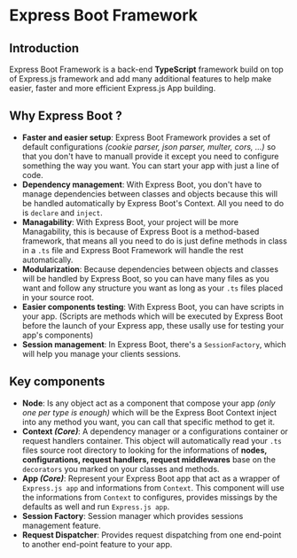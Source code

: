 # Express Boot Framework
## Introduction
Express Boot Framework is a back-end **TypeScript** framework build on top of Express.js framework and add many additional features to help make easier, faster and more efficient Express.js App building.

## Why Express Boot ?
- **Faster and easier setup**: Express Boot Framework provides a set of default configurations *(cookie parser, json parser, multer, cors, ...)* so that you don't have to manuall provide it except you need to configure something the way you want. You can start your app with just a line of code.
- **Dependency management**: With Express Boot, you don't have to manage dependencies between classes and objects because this will be handled automatically by Express Boot's Context. All you need to do is `declare` and `inject`.
- **Managability**: With Express Boot, your project will be more Managability, this is because of Express Boot is a method-based framework, that means all you need to do is just define methods in class in a `.ts` file and Express Boot Framework will handle the rest automatically.
- **Modularization**: Because dependencies between objects and classes will be handled by Express Boot, so you can have many files as you want and follow any structure you want as long as your `.ts` files placed in your source root.
- **Easier components testing**: With Express Boot, you can have scripts in your app. (Scripts are methods which will be executed by Express Boot before the launch of your Express app, these usally use for testing your app's components)
- **Session management**: In Express Boot, there's a `SessionFactory`, which will help you manage your clients sessions.

## Key components
- **Node**: Is any object act as a component that compose your app *(only one per type is enough)* which will be the Express Boot Context inject into any method you want, you can call that specific method to get it.
- **Context *(Core)***: A dependency manager or a configurations container or request handlers container. This object will automatically read your `.ts` files source root directory to looking for the informations of **nodes, configurations, request handlers, request middlewares** base on the `decorators` you marked on your classes and methods.
- **App *(Core)***: Represent your Express Boot app that act as a wrapper of `Express.js app` and informations from `Context`. This component will use the informations from `Context` to configures, provides missings by the defaults as well and run `Express.js app`.
- **Session Factory**: Session manager which provides sessions management feature.
- **Request Dispatcher**: Provides request dispatching from one end-point to another end-point feature to your app.

